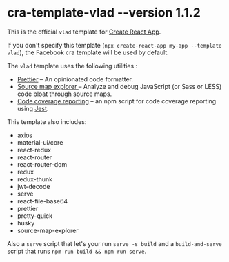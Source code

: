 # cra-template-vlad --version 1.1.2

This is the official `vlad` template for [Create React App](https://github.com/facebook/create-react-app).

If you don't specify this template (`npx create-react-app my-app --template vlad`), the Facebook cra template will be used by default.

The `vlad` template uses the following utilities :

- [Prettier](https://prettier.io/) – An opinionated code formatter.
- [Source map explorer ](https://github.com/danvk/source-map-explorer) – Analyze and debug JavaScript (or Sass or LESS) code bloat through source maps.
- [Code coverage reporting](https://github.com/nezlobnaya/cra-template-vlad/blob/main/template.json) – an npm script for code coverage reporting using [Jest](https://jestjs.io/).

This template also includes:

- axios
- material-ui/core
- react-redux
- react-router
- react-router-dom
- redux
- redux-thunk
- jwt-decode
- serve
- react-file-base64
- prettier
- pretty-quick
- husky
- source-map-explorer

Also a `serve` script that let's your run `serve -s build` and a `build-and-serve` script that runs `npm run build && npm run serve`.
